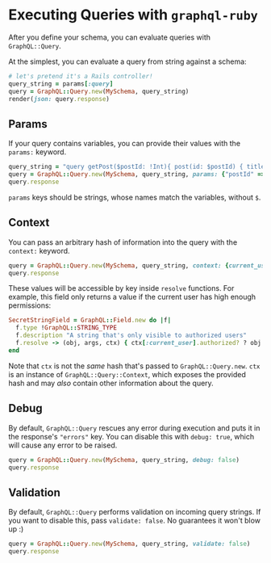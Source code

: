 # Executing Queries with `graphql-ruby`

After you define your schema, you can evaluate queries with `GraphQL::Query`.

At the simplest, you can evaluate a query from string against a schema:

```ruby
# let's pretend it's a Rails controller!
query_string = params[:query]
query = GraphQL::Query.new(MySchema, query_string)
render(json: query.response)
```

## Params

If your query contains variables, you can provide their values with the `params:` keyword.

```ruby
query_string = "query getPost($postId: !Int){ post(id: $postId) { title } }"
query = GraphQL::Query.new(MySchema, query_string, params: {"postId" => 2})
query.response
```

`params` keys should be strings, whose names match the variables, without `$`.

## Context

You can pass an arbitrary hash of information into the query with the `context:` keyword.

```ruby
query = GraphQL::Query.new(MySchema, query_string, context: {current_user: current_user})
query.response
```

These values will be accessible by key inside `resolve` functions. For example, this field only returns a value if the current user has high enough permissions:

```ruby
SecretStringField = GraphQL::Field.new do |f|
  f.type !GraphQL::STRING_TYPE
  f.description "A string that's only visible to authorized users"
  f.resolve -> (obj, args, ctx) { ctx[:current_user].authorized? ? obj.secret_string : nil }
end
```

Note that `ctx` is not the _same_ hash that's passed to `GraphQL::Query.new`. `ctx` is an instance of `GraphQL::Query::Context`, which exposes the provided hash and may _also_ contain other information about the query.

## Debug

By default, `GraphQL::Query` rescues any error during execution and puts it in the response's `"errors"` key. You can disable this with `debug: true`, which will cause any error to be raised.

```ruby
query = GraphQL::Query.new(MySchema, query_string, debug: false)
query.response
```

## Validation

By default, `GraphQL::Query` performs validation on incoming query strings. If you want to disable this, pass `validate: false`. No guarantees it won't blow up :)

```ruby
query = GraphQL::Query.new(MySchema, query_string, validate: false)
query.response
```
